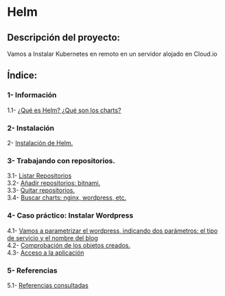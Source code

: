 # Helm

## Descripción del proyecto:
Vamos a Instalar Kubernetes en remoto en un servidor alojado en Cloud.io

## Índice:
### 1- Información
1.1- [ ¿Qué es Helm? ¿Qué son los charts? ](https://github.com/Moisesmart/Helm/blob/main/Helm-Charts)  
### 2- Instalación
2- [ Instalación de Helm. ]()  
### 3- Trabajando con repositorios.  
3.1- [ Listar Repositorios ]()  
3.2- [ Añadir repositorios: bitnami. ]()  
3.3- [ Quitar repositorios. ]()  
3.4- [ Buscar charts: nginx, wordpress, etc. ]()  
 ### 4- Caso práctico: Instalar Wordpress  
4.1- [ Vamos a parametrizar el wordpress, indicando dos parámetros: el tipo de servicio y el nombre del blog ]()  
4.2- [ Comprobación de los objetos creados. ]()  
4.3- [ Acceso a la aplicación ]()  
### 5- Referencias  
5.1- [ Referencias consultadas ]()  




